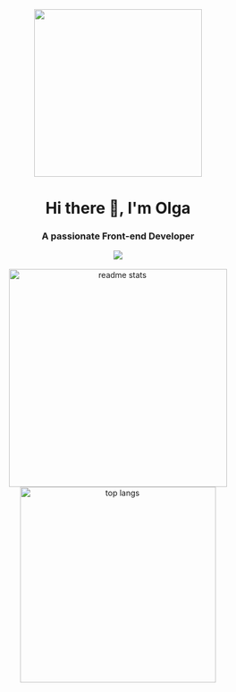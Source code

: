 
<div align="center">
  <img width="300" src="https://media.giphy.com/media/v1.Y2lkPTc5MGI3NjExZnh3NjQwbGpxMDN5NzloeDk3bWVtOXhieGxkOHl3Mm9vNmZza2tqZSZlcD12MV9pbnRlcm5hbF9naWZfYnlfaWQmY3Q9Zw/L1R1tvI9svkIWwpVYr/giphy.gif" />
</div>




<h1 align="center">Hi there 👋, I'm Olga</h1>
<h3 align="center">A passionate Front-end Developer</h3>


<!-- SKILLS -->

<div align="center">
    <img src="https://skillicons.dev/icons?i=html,css,sass,tailwind,javascript,typescript,angular,react,nodejs,vscode,git,figma" />
</div>

<br>


<!-- STATS -->

<div align='center'>
  <img width=390 src="https://github-readme-stats.vercel.app/api?username=OlgaTorok&count_private=true&show_icons=true&theme=react&rank_icon=github&border_radius=10" alt="readme stats" />
 
  <img width=350 src="https://github-readme-stats.vercel.app/api/top-langs/?username=OlgaTorok&langs_count=8&show_icons=true&layout=compact&theme=react&border_radius=10&size_weight=0.5&count_weight=0.5" alt="top langs" />
</div>


